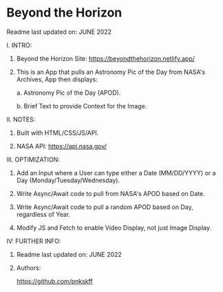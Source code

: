 # Beyond the Horizon

Readme last updated on: JUNE 2022

I. INTRO: 

  1. Beyond the Horizon Site: https://beyondthehorizon.netlify.app/

  2. This is an App that pulls an Astronomy Pic of the Day from NASA's Archives, App then displays:
  
     a. Astronomy Pic of the Day (APOD).
     
     b. Brief Text to provide Context for the Image.

II. NOTES:

  1. Built with HTML/CSS/JS/API.
  
  2. NASA API: https://api.nasa.gov/

III. OPTIMIZATION:

  1. Add an Input where a User can type either a Date (MM/DD/YYYY) or a Day (Monday/Tuesday/Wednesday). 
  
  2. Write Async/Await code to pull from NASA's APOD based on Date.
  
  3. Write Async/Await code to pull a random APOD based on Day, regardless of Year.
  
  4. Modify JS and Fetch to enable Video Display, not just Image Display.

IV: FURTHER INFO:

  1. Readme last updated on: JUNE 2022

  2. Authors:

     https://github.com/pnkskff
